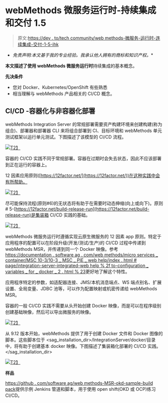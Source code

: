 # webMethods 微服务运行时-持续集成和交付 1.5

> 原文:[https://dev . to/tech community/web methods-微服务-运行时-连续集成-交付-1-5-ihk](https://dev.to/techcommunity/webmethods-microservices-runtime-continous-integration-delivery-1-5-ihk)

* *免责声明:本文基于我的专业经验。我承认他人拥有的商标和知识产权。**

**本文描述了使用 webMethods 微服务运行时**持续集成的基本概念。

**先决条件**

*   您对 Docker、Kubernetes/OpenShift 有些熟悉
*   相当理解与 webMethods 产品相关的 CI/CD 概念。

## [](#cicd-containerized-vs-noncontainerized-deployments)CI/CD -容器化与非容器化部署

webMethods Integration Server 的常规部署需要资产构建环境来创建构建(称为组合)、部署器和部署器 CLI 来将组合部署到 CI、目标环境和 webMethods 单元测试框架以运行单元测试。下图描述了该模型的 CI/CD 流程。

[![](../Images/a25ff6d5025de7b4cff9adacf657dc32.png)T2】](https://res.cloudinary.com/practicaldev/image/fetch/s--sT8GZJ3q--/c_limit%2Cf_auto%2Cfl_progressive%2Cq_auto%2Cw_880/http://techcommunity.softwareag.com/documents/207589/10295335/Monolithic_CI_CD.jpg/cf8c0d89-c097-4a07-9957-8f55aa0894f6%3Ft%3D1550660013822)

容器的 CI/CD 实践不同于常规部署。容器在过期时会失去状态，因此不应该部署到正在运行的容器上。

12 因素应用原则([https://12factor.net/](https://12factor.net/))在这种实践中会有所帮助。

[![](../Images/ec528991104c7a530897501f40507b3b.png)T2】](https://res.cloudinary.com/practicaldev/image/fetch/s--TKkb7OZT--/c_limit%2Cf_auto%2Cfl_progressive%2Cq_auto%2Cw_880/http://techcommunity.softwareag.com/documents/207589/10295335/12-factors-for-deploying-apps.png/4b506b90-f159-4186-a8ff-f8665e14cb20%3Ft%3D1550385206000)

尽可能保持流程(原则#6)的无状态将有助于在需要时动态伸缩(向上或向下)。原则# 5-[https://12factor.net/build-release-run](https://12factor.net/build-release-run)是集装箱 CI/CD 实践的基础。

[![](../Images/fc0dcc99d4a6e09f2085b748140112ae.png)T2】](https://res.cloudinary.com/practicaldev/image/fetch/s--N5CwE9i7--/c_limit%2Cf_auto%2Cfl_progressive%2Cq_auto%2Cw_880/http://techcommunity.softwareag.com/documents/207589/10295335/release.png/fcbe14e6-0cde-4a50-934f-46a0aa18395e%3Ft%3D1550665642530)

webMethods 微服务运行时遵循实现云原生微服务的 12 因素 app 原则。特定于应用程序的配置可以在阶段升级(开发/测试/生产)的 CI/CD 过程中传递到 webMethods MSR，并传递到同一个 Docker 映像。参考[https://documentation . software ag . com/web methods/micro services _ container/MSC 10-3/10-3 _ MSC _ PIE _ web help/index . html # page/integration-server-integrated-web help % 2f to-configuration _ variables _ for _ docker _ 2 . html % 23](https://documentation.softwareag.com/webmethods/microservices_container/msc10-3/10-3_MSC_PIE_webhelp/index.html#page/integration-server-integrated-webhelp%2Fto-configuration_variables_for_docker_2.html%23)更好地了解这个特性。

应用程序特定的参数，如适配器连接、JMS/本机消息端点、WS 端点别名、扩展设置、全局变量、JDBC 池等，可以作为配置映射或机密传递给 webMethods MSR。

容器的一般 CI/CD 实践不需要从头开始创建 Docker 映像，而是可以在程序级别创建基础映像，然后可以导出微服务的映像。

[![](../Images/009157552eb3aab986b617add4f9adac.png)T2】](https://res.cloudinary.com/practicaldev/image/fetch/s--Yb6hFUC9--/c_limit%2Cf_auto%2Cfl_progressive%2Cq_auto%2Cw_880/http://techcommunity.softwareag.com/documents/207589/10295335/BaseImage.jpg/e1bc34e8-8474-4f85-a8a0-572ae8fba57f%3Ft%3D1550668927783)

从 9.12 版本开始，webMethods 提供了用于创建 Docker 文件和 Docker 图像的脚本。这些脚本位于 <sag_installation_dir>/IntegrationServer/docker/目录中，将有助于创建基本 docker 映像。下图描述了集装箱化部署的 CI/CD 实践。</sag_installation_dir>

[![](../Images/d5bff7348328230b22d87e49fdda04e8.png)T2】](https://res.cloudinary.com/practicaldev/image/fetch/s--9gZx1Z0R--/c_limit%2Cf_auto%2Cfl_progressive%2Cq_auto%2Cw_880/http://techcommunity.softwareag.com/documents/207589/10295335/MSR_CI_CD_1.jpg/e86d06c6-83d8-43f9-8973-1d99c85cf21b%3Ft%3D1550678457976)

**样品**

[https://github . com/software ag/web methods-MSR-okd-sample-build pack](https://github.com/SoftwareAG/webmethods-msr-okd-sample-buildpack)提供示例 Jenkins 管道和脚本，用于使用 open shift(OKD 或 OCP)练习 CI/CD。